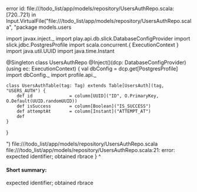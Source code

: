 error id: file://<WORKSPACE>/todo_list/app/models/repository/UsersAuthRepo.scala:[720..721) in Input.VirtualFile("file://<WORKSPACE>/todo_list/app/models/repository/UsersAuthRepo.scala", "package models.users

import javax.inject._
import play.api.db.slick.DatabaseConfigProvider
import slick.jdbc.PostgresProfile
import scala.concurrent.{ ExecutionContext }
import java.util.UUID
import java.time.Instant

@Singleton
class UsersAuthRepo @Inject()(dcp: DatabaseConfigProvider)(using ec: ExecutionContext) {
    val dbConfig = dcp.get[PostgresProfile]
    import dbConfig._
    import profile.api._

    class UsersAuthTable(tag: Tag) extends Table[UsersAuth](tag, "USERS_AUTH") {
        def id              = column[UUID]("ID", O.PrimaryKey, O.Default(UUID.randomUUID))
        def isSuccess       = column[Boolean]("IS_SUCCESS")
        def attemptAt       = column[Instant]("ATTEMPT_AT")
        def 
    }
}

")
file://<WORKSPACE>/todo_list/app/models/repository/UsersAuthRepo.scala
file://<WORKSPACE>/todo_list/app/models/repository/UsersAuthRepo.scala:21: error: expected identifier; obtained rbrace
    }
    ^
#### Short summary: 

expected identifier; obtained rbrace